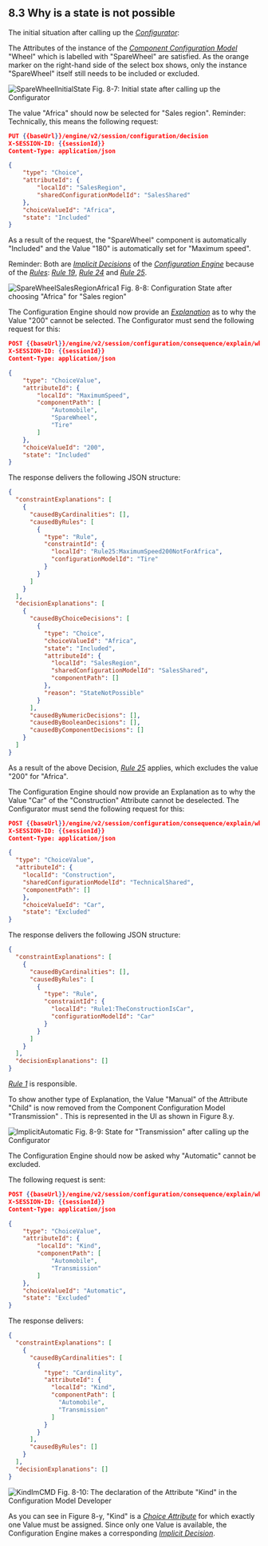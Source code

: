 ## 8.3 Why is a state is not possible

The initial situation after calling up the [*Configurator*](/glossary/#configurator):

The Attributes of the instance of the [*Component Configuration Model*](/glossary/#component-configuration-model) "Wheel"
which is labelled with "SpareWheel" are satisfied.
As the orange marker on the right-hand side of the select box shows, only the instance "SpareWheel"
itself still needs to be included or excluded.


![](SpareWheelInitialState.png "SpareWheelInitialState")
Fig. 8-7: Initial state after calling up the Configurator

The value "Africa" should now be selected for "Sales region".
Reminder: Technically, this means the following request:
```json
PUT {{baseUrl}}/engine/v2/session/configuration/decision
X-SESSION-ID: {{sessionId}}
Content-Type: application/json

{
    "type": "Choice",
    "attributeId": {
        "localId": "SalesRegion",
        "sharedConfigurationModelId": "SalesShared"
    },
    "choiceValueId": "Africa",
    "state": "Included"
}
```
As a result of the request, the "SpareWheel" component is automatically "Included" and the Value "180"
is automatically set for "Maximum speed".

Reminder: Both are [*Implicit Decisions*](/glossary/#implicit-decision) of the
[*Configuration Engine*](/glossary/#configuration-engine) because of the [*Rules*](/glossary/#rule):
[*Rule 19*](/exemplary-configuration-dialogues/with-comp/rules/#rule1), [*Rule 24*](/exemplary-configuration-dialogues/with-comp/rules/#rule1)
and [*Rule 25*](/exemplary-configuration-dialogues/with-comp/rules/#rule25).

![](SpareWheelSalesRegionAfrica1.png "SpareWheelSalesRegionAfrica1")
Fig. 8-8: Configuration State after choosing "Africa" for "Sales region"

The Configuration Engine should now provide an [*Explanation*](/glossary/#explanation) as to why the
Value "200" cannot be selected.
The Configurator must send the following request for this:
```json
POST {{baseUrl}}/engine/v2/session/configuration/consequence/explain/why-state-not-possible
X-SESSION-ID: {{sessionId}}
Content-Type: application/json

{
    "type": "ChoiceValue",
    "attributeId": {
        "localId": "MaximumSpeed",
        "componentPath": [
            "Automobile",
            "SpareWheel",
            "Tire"
        ]
    },
    "choiceValueId": "200",
    "state": "Included"
}
```
The response delivers the following JSON structure:

```json
{
  "constraintExplanations": [
    {
      "causedByCardinalities": [],
      "causedByRules": [
        {
          "type": "Rule",
          "constraintId": {
            "localId": "Rule25:MaximumSpeed200NotForAfrica",
            "configurationModelId": "Tire"
          }
        }
      ]
    }
  ],
  "decisionExplanations": [
    {
      "causedByChoiceDecisions": [
        {
          "type": "Choice",
          "choiceValueId": "Africa",
          "state": "Included",
          "attributeId": {
            "localId": "SalesRegion",
            "sharedConfigurationModelId": "SalesShared",
            "componentPath": []
          },
          "reason": "StateNotPossible"
        }
      ],
      "causedByNumericDecisions": [],
      "causedByBooleanDecisions": [],
      "causedByComponentDecisions": []
    }
  ]
}
```
As a result of the above Decision, [*Rule 25*](/exemplary-configuration-dialogues/with-comp/rules/#rule25)
applies, which excludes the value "200" for "Africa".


The Configuration Engine should now provide an Explanation as to why the
Value "Car" of the "Construction" Attribute cannot be deselected.
The Configurator must send the following request for this:
```json
POST {{baseUrl}}/engine/v2/session/configuration/consequence/explain/why-state-not-possible
X-SESSION-ID: {{sessionId}}
Content-Type: application/json

{
  "type": "ChoiceValue",
  "attributeId": {
    "localId": "Construction",
    "sharedConfigurationModelId": "TechnicalShared",
    "componentPath": []
    },
    "choiceValueId": "Car",
    "state": "Excluded"
}
```
The response delivers the following JSON structure:

```json
{
  "constraintExplanations": [
    {
      "causedByCardinalities": [],
      "causedByRules": [
        {
          "type": "Rule",
          "constraintId": {
            "localId": "Rule1:TheConstructionIsCar",
            "configurationModelId": "Car"
          }
        }
      ]
    }
  ],
  "decisionExplanations": []
}
```
[*Rule 1*](/exemplary-configuration-dialogues/with-comp/rules/#rule1) is responsible.


To show another type of Explanation, the Value "Manual" of the Attribute "Child"  is now removed
from the Component Configuration Model "Transmission" . This is represented in the UI as shown in Figure 8.y.

![](ImplicitAutomatic.png "ImplicitAutomatic")
Fig. 8-9: State for "Transmission" after calling up the Configurator

The Configuration Engine should now be asked why "Automatic" cannot be excluded.

The following request is sent:
```json
POST {{baseUrl}}/engine/v2/session/configuration/consequence/explain/why-state-not-possible
X-SESSION-ID: {{sessionId}}
Content-Type: application/json

{
    "type": "ChoiceValue",
    "attributeId": {
        "localId": "Kind",
        "componentPath": [
            "Automobile",
            "Transmission"
        ]
    },
    "choiceValueId": "Automatic",
    "state": "Excluded"
}
```

The response delivers:

```json
{
  "constraintExplanations": [
    {
      "causedByCardinalities": [
        {
          "type": "Cardinality",
          "attributeId": {
            "localId": "Kind",
            "componentPath": [
              "Automobile",
              "Transmission"
            ]
          }
        }
      ],
      "causedByRules": []
    }
  ],
  "decisionExplanations": []
}
```

![](KindImCMD.png "KindImCMD")
Fig. 8-10: The declaration of the Attribute "Kind" in the Configuration Model Developer

As you can see in Figure 8-y, "Kind" is a [*Choice Attribute*](/glossary/#choive-attribute) for which
exactly one Value must be assigned. Since only one Value is available, the Configuration Engine makes a
corresponding [*Implicit Decision*](/glossary/#implicit-decision).









